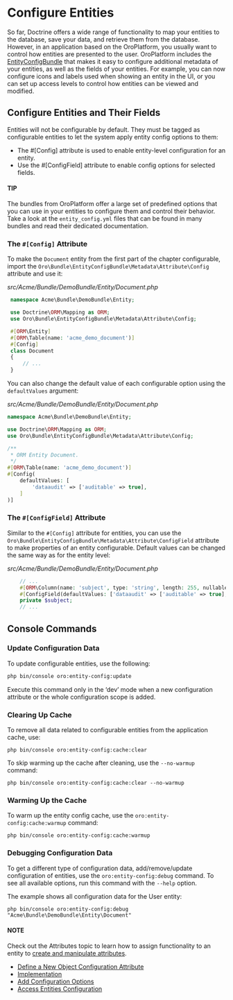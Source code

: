 <a id="book-entities-entity-configuration"></a>

# Configure Entities

So far, Doctrine offers a wide range of functionality to map your entities to the database, save your data, and retrieve them from the database. However, in an application based on the OroPlatform, you usually want to control how entities are presented to the user. OroPlatform includes the <a href="https://github.com/oroinc/platform/tree/master/src/Oro/Bundle/EntityConfigBundle" target="_blank">EntityConfigBundle</a> that makes it easy to configure additional metadata of your entities, as well as the fields of your entities. For example, you can now configure icons and labels used when showing an entity in the UI, or you can set up access levels to control how entities can be viewed and modified.

## Configure Entities and Their Fields

Entities will not be configurable by default. They must be tagged as configurable entities to let the system apply entity config options to them:

* The #[Config] attribute is used to enable entity-level configuration for an entity.
* Use the #[ConfigField] attribute to enable config options for selected fields.

#### TIP
The bundles from OroPlatform offer a large set of predefined options that you can use in your entities to configure them and control their behavior. Take a look at the `entity_config.yml` files that can be found in many bundles and read their dedicated documentation.

### The `#[Config]` Attribute

To make the `Document` entity from the first part of the chapter configurable, import the `Oro\Bundle\EntityConfigBundle\Metadata\Attribute\Config` attribute and use it:

*src/Acme/Bundle/DemoBundle/Entity/Document.php*
```php
 namespace Acme\Bundle\DemoBundle\Entity;

 use Doctrine\ORM\Mapping as ORM;
 use Oro\Bundle\EntityConfigBundle\Metadata\Attribute\Config;

 #[ORM\Entity]
 #[ORM\Table(name: 'acme_demo_document')]
 #[Config]
 class Document
 {
     // ...
 }
```

You can also change the default value of each configurable option using the `defaultValues` argument:

*src/Acme/Bundle/DemoBundle/Entity/Document.php*
```php
namespace Acme\Bundle\DemoBundle\Entity;

use Doctrine\ORM\Mapping as ORM;
use Oro\Bundle\EntityConfigBundle\Metadata\Attribute\Config;

/**
 * ORM Entity Document.
 */
#[ORM\Table(name: 'acme_demo_document')]
#[Config(
    defaultValues: [
        'dataaudit' => ['auditable' => true],
    ]
)]
```

### The `#[ConfigField]` Attribute

Similar to the `#[Config]` attribute for entities, you can use the `Oro\Bundle\EntityConfigBundle\Metadata\Attribute\ConfigField` attribute to make properties of an entity configurable. Default values can be changed the same way as for the entity level:

*src/Acme/Bundle/DemoBundle/Entity/Document.php*
```php
    // ...
    #[ORM\Column(name: 'subject', type: 'string', length: 255, nullable: false)]
    #[ConfigField(defaultValues: ['dataaudit' => ['auditable' => true], 'importexport' => ['identity' => true]])]
    private $subject;
    // ...
```

## Console Commands

### Update Configuration Data

To update configurable entities, use the following:

```bash
php bin/console oro:entity-config:update
```

Execute this command only in the ‘dev’ mode when a new configuration attribute or the whole configuration scope is added.

### Clearing Up Cache

To remove all data related to configurable entities from the application cache, use:

```none
php bin/console oro:entity-config:cache:clear
```

To skip warming up the cache after cleaning, use the `--no-warmup` command:

```none
php bin/console oro:entity-config:cache:clear --no-warmup
```

### Warming Up the Cache

To warm up the entity config cache, use the `oro:entity-config:cache:warmup` command:

```none
php bin/console oro:entity-config:cache:warmup
```

### Debugging Configuration Data

To get a different type of configuration data, add/remove/update configuration of entities, use the `oro:entity-config:debug` command. To see all available options, run this command with the `--help` option.

The example shows all configuration data for the User entity:

```none
php bin/console oro:entity-config:debug "Acme\Bundle\DemoBundle\Entity\Document"
```

#### NOTE
Check out the Attributes topic to learn how to assign functionality to an entity to [create and manipulate attributes](../attributes.md#dev-entities-attributes).

* [Define a New Object Configuration Attribute](configure-entity-config-attribute.md)
* [Implementation](implementation.md)
* [Add Configuration Options](add-configuration-options.md)
* [Access Entities Configuration](access-entities-configuration.md)

<!-- Frontend -->

